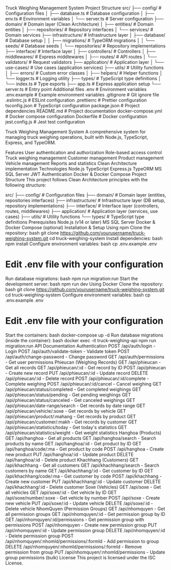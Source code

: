 Truck Weighing Management System Project Structure
src/
├── config/ # Configuration files
│ ├── database.ts # Database configuration
│ ├── env.ts # Environment variables
│ └── server.ts # Server configuration
├── domain/ # Domain layer (Clean Architecture)
│ ├── entities/ # Domain entities
│ ├── repositories/ # Repository interfaces
│ └── services/ # Domain services
├── infrastructure/ # Infrastructure layer
│ ├── database/ # Database setup
│ │ ├── migrations/ # TypeORM migrations
│ │ └── seeds/ # Database seeds
│ └── repositories/ # Repository implementations
├── interface/ # Interface layer
│ ├── controllers/ # Controllers
│ ├── middlewares/ # Express middlewares
│ ├── routes/ # API routes
│ └── validators/ # Request validators
├── application/ # Application layer
│ └── use-cases/ # Use cases (application services)
├── utils/ # Utility functions
│ ├── errors/ # Custom error classes
│ ├── helpers/ # Helper functions
│ └── logger.ts # Logging utility
├── types/ # TypeScript type definitions
│ └── index.ts # Type exports
├── app.ts # Express application setup
└── server.ts # Entry point
Additional files
.env # Environment variables
.env.example # Example environment variables
.gitignore # Git ignore file
.eslintrc.js # ESLint configuration
.prettierrc # Prettier configuration
tsconfig.json # TypeScript configuration
package.json # Project dependencies
README.md # Project documentation
docker-compose.yml # Docker compose configuration
Dockerfile # Docker configuration
jest.config.js # Jest test configuration

Truck Weighing Management System
A comprehensive system for managing truck weighing operations, built with Node.js, TypeScript, Express, and TypeORM.

Features
User authentication and authorization
Role-based access control
Truck weighing management
Customer management
Product management
Vehicle management
Reports and statistics
Clean Architecture implementation
Technologies
Node.js
TypeScript
Express.js
TypeORM
MS SQL Server
JWT Authentication
Docker & Docker Compose
Project Structure
This project follows Clean Architecture principles with the following structure:

src/
├── config/ # Configuration files
├── domain/ # Domain layer (entities, repositories interfaces)
├── infrastructure/ # Infrastructure layer (DB setup, repository implementations)
├── interface/ # Interface layer (controllers, routes, middlewares)
├── application/ # Application layer (services, use cases)
├── utils/ # Utility functions
└── types/ # TypeScript type definitions
Prerequisites
Node.js (v14 or later)
MS SQL Server
Docker & Docker Compose (optional)
Installation & Setup
Using npm
Clone the repository:
bash
git clone https://github.com/yourusername/truck-weighing-system.git
cd truck-weighing-system
Install dependencies:
bash
npm install
Configure environment variables:
bash
cp .env.example .env

# Edit .env file with your configuration

Run database migrations:
bash
npm run migration:run
Start the development server:
bash
npm run dev
Using Docker
Clone the repository:
bash
git clone https://github.com/yourusername/truck-weighing-system.git
cd truck-weighing-system
Configure environment variables:
bash
cp .env.example .env

# Edit .env file with your configuration

Start the containers:
bash
docker-compose up -d
Run database migrations (inside the container):
bash
docker exec -it truck-weighing-api npm run migration:run
API Documentation
Authentication
POST /api/auth/login - Login
POST /api/auth/validate-token - Validate token
POST /api/auth/change-password - Change password
GET /api/auth/permissions - Get user permissions
Phieucan (Weighing Records)
GET /api/phieucan - Get all records
GET /api/phieucan/:id - Get record by ID
POST /api/phieucan - Create new record
PUT /api/phieucan/:id - Update record
DELETE /api/phieucan/:id - Delete record
POST /api/phieucan/:id/complete - Complete weighing
POST /api/phieucan/:id/cancel - Cancel weighing
GET /api/phieucan/status/completed - Get completed weighings
GET /api/phieucan/status/pending - Get pending weighings
GET /api/phieucan/status/canceled - Get canceled weighings
GET /api/phieucan/date-range/search - Get records by date range
GET /api/phieucan/vehicle/:soxe - Get records by vehicle
GET /api/phieucan/product/:mahang - Get records by product
GET /api/phieucan/customer/:makh - Get records by customer
GET /api/phieucan/statistics/today - Get today's statistics
GET /api/phieucan/statistics/weight - Get weight statistics
Hanghoa (Products)
GET /api/hanghoa - Get all products
GET /api/hanghoa/search - Search products by name
GET /api/hanghoa/:id - Get product by ID
GET /api/hanghoa/code/:ma - Get product by code
POST /api/hanghoa - Create new product
PUT /api/hanghoa/:id - Update product
DELETE /api/hanghoa/:id - Delete product
Khachhang (Customers)
GET /api/khachhang - Get all customers
GET /api/khachhang/search - Search customers by name
GET /api/khachhang/:id - Get customer by ID
GET /api/khachhang/code/:ma - Get customer by code
POST /api/khachhang - Create new customer
PUT /api/khachhang/:id - Update customer
DELETE /api/khachhang/:id - Delete customer
Soxe (Vehicles)
GET /api/soxe - Get all vehicles
GET /api/soxe/:id - Get vehicle by ID
GET /api/soxe/number/:soxe - Get vehicle by number
POST /api/soxe - Create new vehicle
PUT /api/soxe/:id - Update vehicle
DELETE /api/soxe/:id - Delete vehicle
NhomQuyen (Permission Groups)
GET /api/nhomquyen - Get all permission groups
GET /api/nhomquyen/:id - Get permission group by ID
GET /api/nhomquyen/:id/permissions - Get permission group with permissions
POST /api/nhomquyen - Create new permission group
PUT /api/nhomquyen/:id - Update permission group
DELETE /api/nhomquyen/:id - Delete permission group
POST /api/nhomquyen/:nhomId/permissions/:formId - Add permission to group
DELETE /api/nhomquyen/:nhomId/permissions/:formId - Remove permission from group
PUT /api/nhomquyen/:nhomId/permissions - Update group permissions (bulk)
License
This project is licensed under the ISC License.
